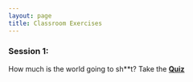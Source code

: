 ```yaml
---
layout: page
title: Classroom Exercises
---
```


### Session 1: 

How much is the world going to sh**t? Take the <a href="https://docs.google.com/forms/d/e/1FAIpQLSfei6GDkW5jhcSzJLXa-iGoiZscYLDGILiw4bWcEQ5YfMkS5g/viewform?usp=sf_link"><b>Quiz</b></a>





